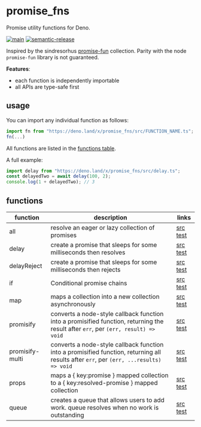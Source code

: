 # promise_fns

Promise utility functions for Deno.

[![main](https://github.com/cdaringe/promise_fns/actions/workflows/main.yml/badge.svg)](https://github.com/cdaringe/promise_fns/actions/workflows/main.yml)
[![semantic-release](https://img.shields.io/badge/%20%20%F0%9F%93%A6%F0%9F%9A%80-semantic--release-e10079.svg)](https://github.com/semantic-release/semantic-release)

Inspired by the sindresorhus
[promise-fun](https://github.com/sindresorhus/promise-fun) collection. Parity
with the node `promise-fun` library is not guaranteed.

**Features**:

- each function is independently importable
- all APIs are type-safe first

## usage

You can import any individual function as follows:

```ts
import fn from "https://deno.land/x/promise_fns/src/FUNCTION_NAME.ts";
fn(...)
```

All functions are listed in the [functions table](#functions).

A full example:

```ts
import delay from "https://deno.land/x/promise_fns/src/delay.ts";
const delayedTwo = await delay(100, 2);
console.log(1 + delayedTwo); // 3
```

## functions


<!-- LINKS-START -->
<!-- this table is auto-generated. see .rad/docs.ts -->
| function | description | links |
| --- | --- | --- |
| all |  resolve an eager or lazy collection of promises | [src](./src/all.ts) [test](./test/all.test.ts) |
| delay |  create a promise that sleeps for some milliseconds then resolves | [src](./src/delay.ts) [test](./test/delay.test.ts) |
| delayReject |  create a promise that sleeps for some milliseconds then rejects | [src](./src/delayReject.ts) [test](./test/delayReject.test.ts) |
| if |  Conditional promise chains | [src](./src/if.ts) [test](./test/if.test.ts) |
| map |  maps a collection into a new collection asynchronously | [src](./src/map.ts) [test](./test/map.test.ts) |
| promisify |  converts a node-style callback function into a promisified function, returning the result after `err`, per `(err, result) => void` | [src](./src/promisify.ts) [test](./test/promisify.test.ts) |
| promisify-multi |  converts a node-style callback function into a promisified function, returning all results after `err`, per `(err, ...results) => void` | [src](./src/promisify-multi.ts) [test](./test/promisify-multi.test.ts) |
| props |  maps a { key:promise } mapped collection to a { key:resolved-promise } mapped collection | [src](./src/props.ts) [test](./test/props.test.ts) |
| queue |  creates a queue that allows users to add work. queue resolves when no work is outstanding | [src](./src/queue.ts) [test](./test/queue.test.ts) |
<!-- LINKS-END -->

